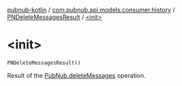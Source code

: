 [pubnub-kotlin](../../index.md) / [com.pubnub.api.models.consumer.history](../index.md) / [PNDeleteMessagesResult](index.md) / [&lt;init&gt;](./-init-.md)

# &lt;init&gt;

`PNDeleteMessagesResult()`

Result of the [PubNub.deleteMessages](../../com.pubnub.api/-pub-nub/delete-messages.md) operation.

